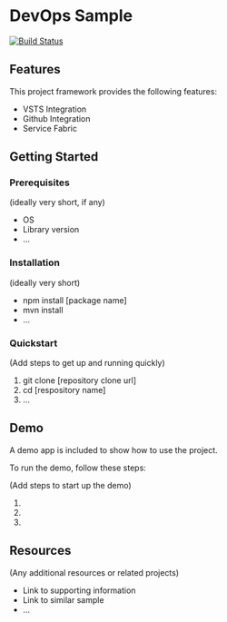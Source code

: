 # DevOps Sample

[![Build Status](https://oguzp-msft.visualstudio.com/_apis/public/build/definitions/24d566dd-c3f2-4169-81d5-fba94d4af622/30/badge)](https://oguzp-msft.visualstudio.com/_apis/public/build/definitions/24d566dd-c3f2-4169-81d5-fba94d4af622/30/badge)

## Features

This project framework provides the following features:

* VSTS Integration
* Github Integration
* Service Fabric

## Getting Started

### Prerequisites

(ideally very short, if any)

- OS
- Library version
- ...

### Installation

(ideally very short)

- npm install [package name]
- mvn install
- ...

### Quickstart
(Add steps to get up and running quickly)

1. git clone [repository clone url]
2. cd [respository name]
3. ...


## Demo

A demo app is included to show how to use the project.

To run the demo, follow these steps:

(Add steps to start up the demo)

1.
2.
3.

## Resources

(Any additional resources or related projects)

- Link to supporting information
- Link to similar sample
- ...
